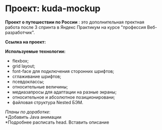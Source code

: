 # Проект: kuda-mockup
**Проект о путешествии по России** : это дополнительная пректная работа после 3 спринта в Яндекс Практикум на курсе "профессия Веб-разработчик". 



**Ссылка на проект:**


**Используемые технологии:**

* flexbox;
* grid layout;
* font-face для подключения сторонних шрифтов;
* сглаживание шрифтов;
* псевдоклассы;
* относительные величины;
* медиазапросы для адаптации на разные экраны;
* относительное и абсолютное позиционировани;
* файловая структура Nested БЭМ.


*Планы по доработке*:  
*Добавить Java анимации  
*Подробнее расписать head. Вставить описание  

